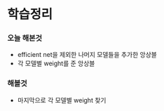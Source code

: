 # 학습정리

### 오늘 해본것

- efficient net을 제외한 나머지 모델들을 추가한 앙상블
- 각 모델별 weight를 준 앙상블



### 해볼것

- 마지막으로 각 모델별 weight 찾기